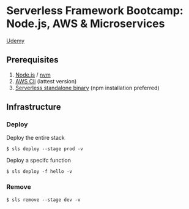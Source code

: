 # Serverless Framework Bootcamp: Node.js, AWS & Microservices

[Udemy](https://www.udemy.com/course/serverless-framework)

## Prerequisites

1. [Node.js](https://nodejs.org) / [nvm](https://github.com/nvm-sh/nvm)
1. [AWS Cli](https://aws.amazon.com/pt/cli/) (lattest version)
1. [Serverless standalone binary](https://www.serverless.com/framework/docs/getting-started/) (npm installation preferred)

## Infrastructure

### Deploy

Deploy the entire stack

```
$ sls deploy --stage prod -v
```

Deploy a specifc function

```
$ sls deploy -f hello -v
```

### Remove

```
$ sls remove --stage dev -v
```
